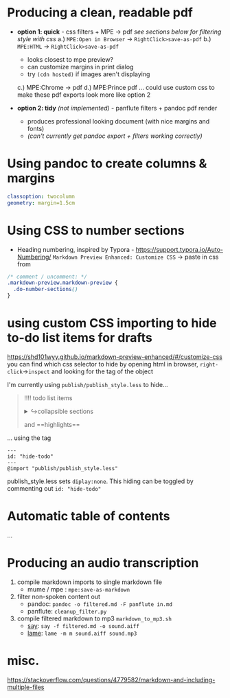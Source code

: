 # Producing a clean, readable pdf 
- **option 1: quick** - css filters + MPE → pdf 
  *see sections below for filtering style with css*
  a.) `MPE:Open in Browser` → `RightClick>save-as-pdf`
  b.) `MPE:HTML` → `RightClick>save-as-pdf`
    - looks closest to mpe preview?
    - can customize margins in print dialog
    - try `(cdn hosted)` if images aren't displaying
    
  c.) MPE:Chrome → pdf
  d.) MPE:Prince pdf
  ... could use custom css to make these pdf exports look more like option 2
  
- **option 2: tidy** *(not implemented)* - panflute filters + pandoc pdf render
  - produces professional looking document (with nice margins and fonts)
  - *(can't currently get pandoc export + filters working correctly)*
  

# Using pandoc to create columns & margins
```YAML
classoption: twocolumn
geometry: margin=1.5cm
```

# Using CSS to number sections 
- Heading numbering, inspired by Typora - https://support.typora.io/Auto-Numbering/
`Markdown Preview Enhanced: Customize CSS` → paste in css from 
```css
/* comment / uncomment: */
.markdown-preview.markdown-preview {
  .do-number-sections()
}
```

# using custom CSS importing to hide to-do list items for drafts
https://shd101wyy.github.io/markdown-preview-enhanced/#/customize-css
you can find which css selector to hide by opening html in browser, `right-click`→`inspect` and looking for the tag of the object 


I'm currently using `publish/publish_style.less` to hide...


> !!!! todo list items
> 
> <details><summary>↪collapsible sections</summary>
> 
> nothing to see
> </details>
> 
> and 
> ==highlights==

... using the tag 
```
---
id: "hide-todo"
---
@import "publish/publish_style.less"
```
publish_style.less sets `diplay:none`. This hiding can be toggled by commenting out `id: "hide-todo"`

# Automatic table of contents 
...

# Producing an audio transcription 
1. compile markdown imports to single markdown file 
    - mume / mpe : `mpe:save-as-markdown` 
2. filter non-spoken content out 
    - pandoc: `pandoc -o filtered.md -F panflute in.md`
    - panflute: `cleanup_filter.py` 
3. compile filtered markdown to mp3 
  `markdown_to_mp3.sh`
    - [say](https://ss64.com/osx/say.html): `say -f filtered.md -o sound.aiff`
    - [lame](https://lame.sourceforge.io/): `lame -m m sound.aiff sound.mp3`

# misc.    
https://stackoverflow.com/questions/4779582/markdown-and-including-multiple-files